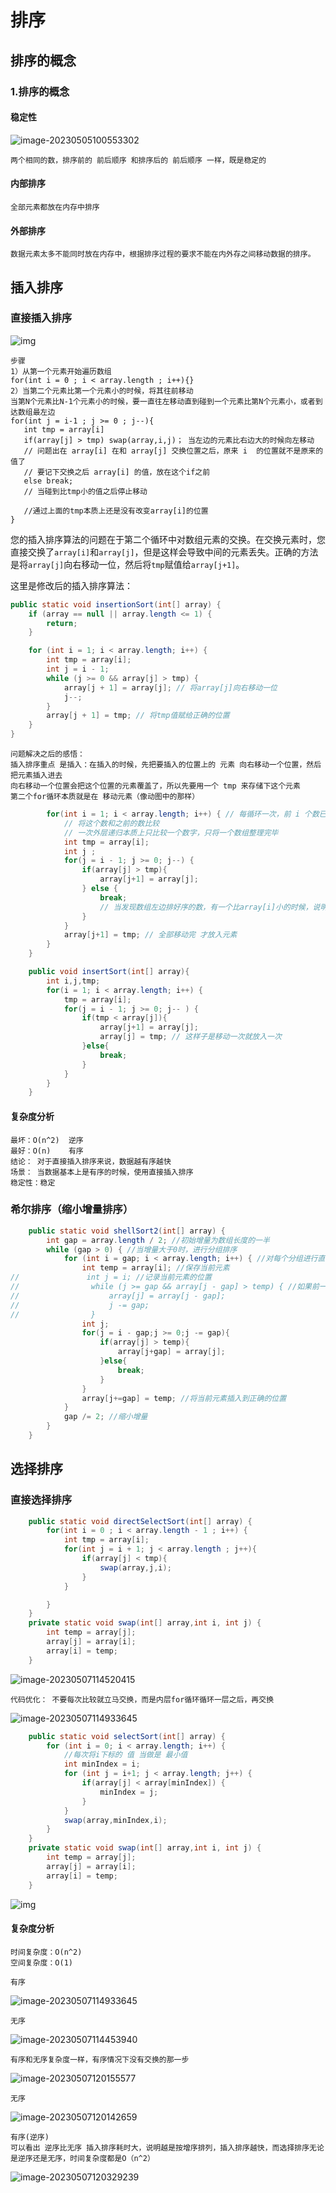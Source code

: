 # 排序

## 排序的概念

### 1.排序的概念

#### 稳定性

![image-20230505100553302](C:\Users\方锐\AppData\Roaming\Typora\typora-user-images\image-20230505100553302.png)

```
两个相同的数，排序前的 前后顺序 和排序后的 前后顺序 一样，既是稳定的
```

#### 内部排序

```
全部元素都放在内存中排序
```

#### 外部排序

```
数据元素太多不能同时放在内存中，根据排序过程的要求不能在内外存之间移动数据的排序。
```

## 插入排序

### 直接插入排序

![img](https://img-blog.csdnimg.cn/20190920114119428.gif)

```
步骤
1）从第一个元素开始遍历数组
for(int i = 0 ; i < array.length ; i++){}
2）当第二个元素比第一个元素小的时候，将其往前移动
当第N个元素比N-1个元素小的时候，要一直往左移动直到碰到一个元素比第N个元素小，或者到达数组最左边
for(int j = i-1 ; j >= 0 ; j--){
   int tmp = array[i]
   if(array[j] > tmp) swap(array,i,j)； 当左边的元素比右边大的时候向左移动
   // 问题出在 array[i] 在和 array[j] 交换位置之后，原来 i  的位置就不是原来的值了
   // 要记下交换之后 array[i] 的值，放在这个if之前
   else break;
   // 当碰到比tmp小的值之后停止移动
   
   //通过上面的tmp本质上还是没有改变array[i]的位置
}
```

您的插入排序算法的问题在于第二个循环中对数组元素的交换。在交换元素时，您直接交换了`array[i]`和`array[j]`，但是这样会导致中间的元素丢失。正确的方法是将`array[j]`向右移动一位，然后将`tmp`赋值给`array[j+1]`。

这里是修改后的插入排序算法：

```java
public static void insertionSort(int[] array) {
    if (array == null || array.length <= 1) {
        return;
    }

    for (int i = 1; i < array.length; i++) {
        int tmp = array[i];
        int j = i - 1;
        while (j >= 0 && array[j] > tmp) {
            array[j + 1] = array[j]; // 将array[j]向右移动一位
            j--;
        }
        array[j + 1] = tmp; // 将tmp值赋给正确的位置
    }
}
```

 

```
问题解决之后的感悟：
插入排序重点 是插入：在插入的时候，先把要插入的位置上的 元素 向右移动一个位置，然后把元素插入进去
向右移动一个位置会把这个位置的元素覆盖了，所以先要用一个 tmp 来存储下这个元素
第二个for循环本质就是在 移动元素（像动图中的那样）
```

```java
        for(int i = 1; i < array.length; i++) { // 每循环一次，前 i 个数已经拍好序
            // 将这个数和之前的数比较
            // 一次外层递归本质上只比较一个数字，只将一个数组整理完毕
            int tmp = array[i];
            int j ;
            for(j = i - 1; j >= 0; j--) {
                if(array[j] > tmp){
                    array[j+1] = array[j];
                } else {
                    break;
                    // 当发现数组左边排好序的数，有一个比array[i]小的时候，说明前 i 个数已经排好了
                }
            }
            array[j+1] = tmp; // 全部移动完 才放入元素
        }
    }

    public void insertSort(int[] array){
        int i,j,tmp;
        for(i = 1; i < array.length; i++) {
            tmp = array[i];
            for(j = i - 1; j >= 0; j-- ) {
                if(tmp < array[j]){
                    array[j+1] = array[j];
                    array[j] = tmp; // 这样子是移动一次就放入一次
                }else{
                    break;
                }
            }
        }
    }
```

#### 复杂度分析

```
最坏：O(n^2)  逆序
最好：O(n)    有序
结论： 对于直接插入排序来说，数据越有序越快
场景： 当数据基本上是有序的时候，使用直接插入排序
稳定性：稳定
```

### 希尔排序（缩小增量排序）

```java
    public static void shellSort2(int[] array) {
        int gap = array.length / 2; //初始增量为数组长度的一半
        while (gap > 0) { //当增量大于0时，进行分组排序
            for (int i = gap; i < array.length; i++) { //对每个分组进行直接插入排序
                int temp = array[i]; //保存当前元素
//               int j = i; //记录当前元素的位置
//                while (j >= gap && array[j - gap] > temp) { //如果前一个元素大于当前元素，就交换位置
//                    array[j] = array[j - gap];
//                    j -= gap;
//                }
                int j;
                for(j = i - gap;j >= 0;j -= gap){
                    if(array[j] > temp){
                        array[j+gap] = array[j];
                    }else{
                        break;
                    }
                }
                array[j+=gap] = temp; //将当前元素插入到正确的位置
            }
            gap /= 2; //缩小增量
        }
    }
```

## 选择排序

### 直接选择排序

```java
    public static void directSelectSort(int[] array) {
        for(int i = 0 ; i < array.length - 1 ; i++) {
            int tmp = array[i];
            for(int j = i + 1; j < array.length ; j++){
                if(array[j] < tmp){
                    swap(array,j,i);
                }
            }

        }
    }
    private static void swap(int[] array,int i, int j) {
        int temp = array[j];
        array[j] = array[i];
        array[i] = temp;
    }
```

![image-20230507114520415](C:\Users\方锐\AppData\Roaming\Typora\typora-user-images\image-20230507114520415.png)

```
代码优化： 不要每次比较就立马交换，而是内层for循环循环一层之后，再交换
```

![image-20230507114933645](C:\Users\方锐\AppData\Roaming\Typora\typora-user-images\image-20230507114933645.png)

```java
    public static void selectSort(int[] array) {
        for (int i = 0; i < array.length; i++) {
            //每次将i下标的 值 当做是 最小值
            int minIndex = i;
            for (int j = i+1; j < array.length; j++) {
                if(array[j] < array[minIndex]) {
                    minIndex = j;
                }
            }
            swap(array,minIndex,i);
        }
    }
    private static void swap(int[] array,int i, int j) {
        int temp = array[j];
        array[j] = array[i];
        array[i] = temp;
    }
```

![img](https://images2017.cnblogs.com/blog/849589/201710/849589-20171015224719590-1433219824.gif)

#### 复杂度分析

```
时间复杂度：O(n^2)
空间复杂度：O(1)
```

```
有序
```

![image-20230507114933645](C:\Users\方锐\AppData\Roaming\Typora\typora-user-images\image-20230507114933645.png)

```
无序
```

![image-20230507114453940](C:\Users\方锐\AppData\Roaming\Typora\typora-user-images\image-20230507114453940.png)

```
有序和无序复杂度一样，有序情况下没有交换的那一步
```

![image-20230507120155577](C:\Users\方锐\AppData\Roaming\Typora\typora-user-images\image-20230507120155577.png)

```
无序
```

![image-20230507120142659](C:\Users\方锐\AppData\Roaming\Typora\typora-user-images\image-20230507120142659.png)

```
有序(逆序)
可以看出 逆序比无序 插入排序耗时大，说明越是按增序排列，插入排序越快，而选择排序无论是逆序还是无序，时间复杂度都是O（n^2）
```

![image-20230507120329239](C:\Users\方锐\AppData\Roaming\Typora\typora-user-images\image-20230507120329239.png)

